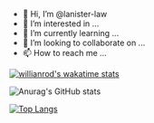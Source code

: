 - 👋 Hi, I’m @lanister-law
- 👀 I’m interested in ...
- 🌱 I’m currently learning ...
- 💞️ I’m looking to collaborate on ...
- 📫 How to reach me ...

<!---
lanister-law/lanister-law is a ✨ special ✨ repository because its `README.md` (this file) appears on your GitHub profile.
You can click the Preview link to take a look at your changes.
--->

[![willianrod's wakatime stats](https://github-readme-stats.vercel.app/api/wakatime?username=lanister-law)](https://github.com/anuraghazra/github-readme-stats)

![Anurag's GitHub stats](https://github-readme-stats.vercel.app/api?username=lanister-law&show_icons=true&theme=radical)

[![Top Langs](https://github-readme-stats.vercel.app/api/top-langs/?username=lanister-law&layout=compact&theme=radical)](https://github.com/anuraghazra/github-readme-stats)
